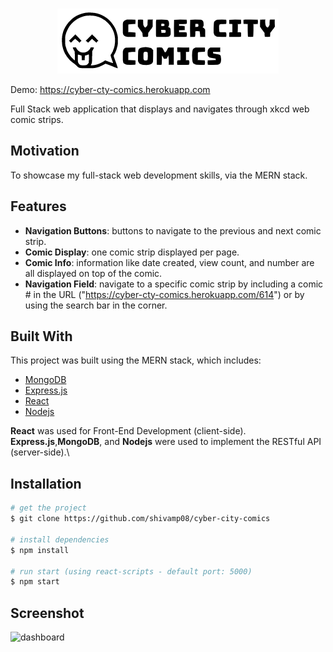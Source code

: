 <!-- PROJECT LOGO -->
<br />
<p align="center">
  <a href="https://cyber-cty-comics.herokuapp.com">
    <img src="client/src/images/header.png" alt="logo">
  </a>
</p>

Demo: https://cyber-cty-comics.herokuapp.com

Full Stack web application that displays and navigates through xkcd web comic strips.

## Motivation

To showcase my full-stack web development skills, via the MERN stack.

## Features

- **Navigation Buttons**: buttons to navigate to the previous and next comic strip.
- **Comic Display**: one comic strip displayed per page.
- **Comic Info**: information like date created, view count, and number are all displayed on top of the comic.
- **Navigation Field**: navigate to a specific comic strip by including a comic # in the URL ("https://cyber-cty-comics.herokuapp.com/614") or by using the search bar in the corner.

## Built With

This project was built using the MERN stack, which includes:

- [MongoDB](https://www.mongodb.com/)
- [Express.js](https://expressjs.com/)
- [React](https://reactjs.org/)
- [Nodejs](https://nodejs.org/en/)

**React** was used for Front-End Development (client-side).\
**Express.js**,**MongoDB**, and **Nodejs** were used to implement the RESTful API (server-side).\

## Installation

```bash
# get the project
$ git clone https://github.com/shivamp08/cyber-city-comics

# install dependencies
$ npm install

# run start (using react-scripts - default port: 5000)
$ npm start

```

## Screenshot

![dashboard](client/screenshots/dashboard.png)
